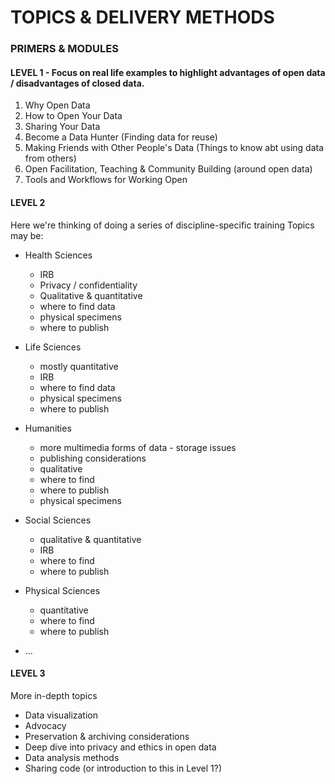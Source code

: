 # TOPICS & DELIVERY METHODS

### PRIMERS & MODULES
#### LEVEL 1 - Focus on real life examples to highlight advantages of open data / disadvantages of closed data.
1. Why Open Data
2. How to Open Your Data
3. Sharing Your Data
4. Become a Data Hunter (Finding data for reuse)
5. Making Friends with Other People's Data (Things to know abt using data from others)
6. Open Facilitation, Teaching & Community Building (around open data)
7. Tools and Workflows for Working Open

#### LEVEL 2
Here we're thinking of doing a series of discipline-specific training 
Topics may be:
* Health Sciences
  * IRB
  * Privacy / confidentiality
  * Qualitative & quantitative
  * where to find data
  * physical specimens
  * where to publish
* Life Sciences
  * mostly quantitative
  * IRB
  * where to find data
  * physical specimens
  * where to publish
* Humanities
  * more multimedia forms of data - storage issues
  * publishing considerations
  * qualitative
  * where to find
  * where to publish
  * physical specimens
* Social Sciences
  * qualitative & quantitative
  * IRB
  * where to find
  * where to publish
* Physical Sciences
  * quantitative
  * where to find
  * where to publish
  
  
* ...

#### LEVEL 3
More in-depth topics
* Data visualization
* Advocacy
* Preservation & archiving considerations
* Deep dive into privacy and ethics in open data
* Data analysis methods
* Sharing code (or introduction to this in Level 1?)


